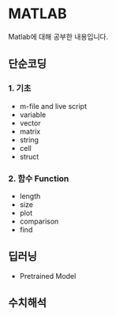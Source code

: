 # MATLAB
Matlab에 대해 공부한 내용입니다.

## 단순코딩
### 1. 기초
  - m-file and live script
  - variable
  - vector
  - matrix
  - string
  - cell
  - struct

### 2. 함수 Function
  - length
  - size
  - plot
  - comparison
  - find

## 딥러닝
  - Pretrained Model

## 수치해석
